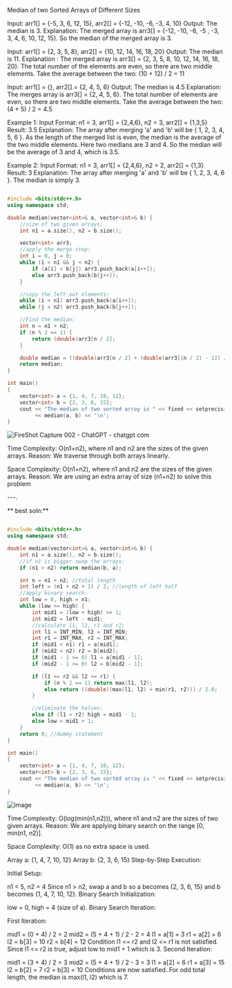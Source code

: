 Median of two Sorted Arrays of Different Sizes


Input: arr1[] = {-5, 3, 6, 12, 15}, arr2[] = {-12, -10, -6, -3, 4, 10}
Output: The median is 3.
Explanation: The merged array is arr3[] = {-12, -10, -6, -5 , -3, 3, 4, 6, 10, 12, 15}. So the median of the merged array is 3.

Input: arr1[] = {2, 3, 5, 8}, arr2[] = {10, 12, 14, 16, 18, 20}
Output: The median is 11.
Explanation : The merged array is arr3[] = {2, 3, 5, 8, 10, 12, 14, 16, 18, 20}. The total number of the elements are even, so there are two middle elements.
Take the average between the two: (10 + 12) / 2 = 11

Input: arr1[] = {}, arr2[] = {2, 4, 5, 6}
Output: The median is 4.5
Explanation: The merges array is arr3[] = {2, 4, 5, 6}. The total number of elements are even, so there are two middle elements.
Take the average between the two: (4 + 5) / 2 = 4.5


  Example 1:
Input Format:
 n1 = 3, arr1[] = {2,4,6}, n2 = 3, arr2[] = {1,3,5}
Result:
 3.5
Explanation:
 The array after merging 'a' and 'b' will be { 1, 2, 3, 4, 5, 6 }. As the length of the merged list is even, the median is the average of the two middle elements. Here two medians are 3 and 4. So the median will be the average of 3 and 4, which is 3.5.

Example 2:
Input Format:
 n1 = 3, arr1[] = {2,4,6}, n2 = 2, arr2[] = {1,3}
Result:
 3
Explanation:
 The array after merging 'a' and 'b' will be { 1, 2, 3, 4, 6 }. The median is simply 3.


```cpp

#include <bits/stdc++.h>
using namespace std;

double median(vector<int>& a, vector<int>& b) {
    //size of two given arrays:
    int n1 = a.size(), n2 = b.size();

    vector<int> arr3;
    //apply the merge step:
    int i = 0, j = 0;
    while (i < n1 && j < n2) {
        if (a[i] < b[j]) arr3.push_back(a[i++]);
        else arr3.push_back(b[j++]);
    }

    //copy the left-out elements:
    while (i < n1) arr3.push_back(a[i++]);
    while (j < n2) arr3.push_back(b[j++]);

    //Find the median:
    int n = n1 + n2;
    if (n % 2 == 1) {
        return (double)arr3[n / 2];
    }

    double median = ((double)arr3[n / 2] + (double)arr3[(n / 2) - 1]) / 2.0;
    return median;
}

int main()
{
    vector<int> a = {1, 4, 7, 10, 12};
    vector<int> b = {2, 3, 6, 15};
    cout << "The median of two sorted array is " << fixed << setprecision(1)
         << median(a, b) << '\n';
}

```

![FireShot Capture 002 - ChatGPT - chatgpt com](https://github.com/user-attachments/assets/88f07213-a019-4a95-8e48-7d4431ef5a7b)

Time Complexity: O(n1+n2), where  n1 and n2 are the sizes of the given arrays.
Reason: We traverse through both arrays linearly.

Space Complexity: O(n1+n2), where  n1 and n2 are the sizes of the given arrays.
Reason: We are using an extra array of size (n1+n2) to solve this problem

---.

**  best soln:**

```cpp

#include <bits/stdc++.h>
using namespace std;

double median(vector<int>& a, vector<int>& b) {
    int n1 = a.size(), n2 = b.size();
    //if n1 is bigger swap the arrays:
    if (n1 > n2) return median(b, a);

    int n = n1 + n2; //total length
    int left = (n1 + n2 + 1) / 2; //length of left half
    //apply binary search:
    int low = 0, high = n1;
    while (low <= high) {
        int mid1 = (low + high) >> 1;
        int mid2 = left - mid1;
        //calculate l1, l2, r1 and r2;
        int l1 = INT_MIN, l2 = INT_MIN;
        int r1 = INT_MAX, r2 = INT_MAX;
        if (mid1 < n1) r1 = a[mid1];
        if (mid2 < n2) r2 = b[mid2];
        if (mid1 - 1 >= 0) l1 = a[mid1 - 1];
        if (mid2 - 1 >= 0) l2 = b[mid2 - 1];

        if (l1 <= r2 && l2 <= r1) {
            if (n % 2 == 1) return max(l1, l2);
            else return ((double)(max(l1, l2) + min(r1, r2))) / 2.0;
        }

        //eliminate the halves:
        else if (l1 > r2) high = mid1 - 1;
        else low = mid1 + 1;
    }
    return 0; //dummy statement
}

int main()
{
    vector<int> a = {1, 4, 7, 10, 12};
    vector<int> b = {2, 3, 6, 15};
    cout << "The median of two sorted array is " << fixed << setprecision(1)
         << median(a, b) << '\n';
}


```

![image](https://github.com/user-attachments/assets/4557d371-a4f2-410f-a84f-e1f8a019b68c)

Time Complexity: O(log(min(n1,n2))), where n1 and n2 are the sizes of two given arrays.
Reason: We are applying binary search on the range [0, min(n1, n2)].

Space Complexity: O(1) as no extra space is used.

Array a: {1, 4, 7, 10, 12}
Array b: {2, 3, 6, 15}
Step-by-Step Execution:

Initial Setup:

n1 = 5, n2 = 4
Since n1 > n2, swap a and b so a becomes {2, 3, 6, 15} and b becomes {1, 4, 7, 10, 12}.
Binary Search Initialization:

low = 0, high = 4 (size of a).
Binary Search Iteration:

First Iteration:

mid1 = (0 + 4) / 2 = 2
mid2 = (5 + 4 + 1) / 2 - 2 = 4
l1 = a[1] = 3
r1 = a[2] = 6
l2 = b[3] = 10
r2 = b[4] = 12
Condition l1 <= r2 and l2 <= r1 is not satisfied. Since l1 <= r2 is true, adjust low to mid1 + 1 which is 3.
Second Iteration:

mid1 = (3 + 4) / 2 = 3
mid2 = (5 + 4 + 1) / 2 - 3 = 3
l1 = a[2] = 6
r1 = a[3] = 15
l2 = b[2] = 7
r2 = b[3] = 10
Conditions are now satisfied. For odd total length, the median is max(l1, l2) which is 7.

  
